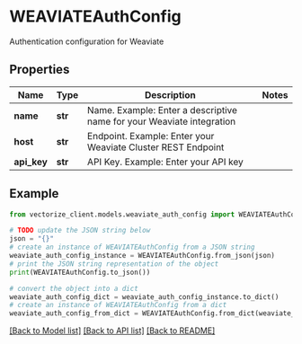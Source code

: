 # WEAVIATEAuthConfig

Authentication configuration for Weaviate

## Properties

Name | Type | Description | Notes
------------ | ------------- | ------------- | -------------
**name** | **str** | Name. Example: Enter a descriptive name for your Weaviate integration | 
**host** | **str** | Endpoint. Example: Enter your Weaviate Cluster REST Endpoint | 
**api_key** | **str** | API Key. Example: Enter your API key | 

## Example

```python
from vectorize_client.models.weaviate_auth_config import WEAVIATEAuthConfig

# TODO update the JSON string below
json = "{}"
# create an instance of WEAVIATEAuthConfig from a JSON string
weaviate_auth_config_instance = WEAVIATEAuthConfig.from_json(json)
# print the JSON string representation of the object
print(WEAVIATEAuthConfig.to_json())

# convert the object into a dict
weaviate_auth_config_dict = weaviate_auth_config_instance.to_dict()
# create an instance of WEAVIATEAuthConfig from a dict
weaviate_auth_config_from_dict = WEAVIATEAuthConfig.from_dict(weaviate_auth_config_dict)
```
[[Back to Model list]](../README.md#documentation-for-models) [[Back to API list]](../README.md#documentation-for-api-endpoints) [[Back to README]](../README.md)


